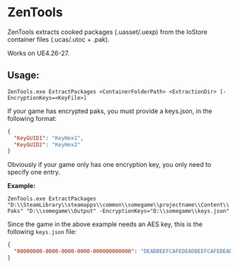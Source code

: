 # ZenTools

ZenTools extracts cooked packages (.uasset/.uexp) from the IoStore container files (.ucas/.utoc + .pak).

Works on UE4.26-27.

## Usage:

`ZenTools.exe ExtractPackages <ContainerFolderPath> <ExtractionDir> [-EncryptionKeys=<KeyFile>]`

If your game has encrypted paks, you must provide a keys.json, in the following format:

```json
{
  "KeyGUID1": "KeyHex1",
  "KeyGUID2": "KeyHex2"
}
```

Obviously if your game only has one encryption key, you only need to specify one entry.

**Example:**

`ZenTools.exe ExtractPackages "D:\\SteamLibrary\\steamapps\\common\\somegame\\projectname\\Content\\Paks" "D:\\somegame\\Output" -EncryptionKeys="D:\\somegame\\keys.json"`

Since the game in the above example needs an AES key, this is the following `keys.json` file:

```json
{
  "00000000-0000-0000-0000-000000000000": "DEADBEEFCAFEDEADBEEFCAFEDEADBEEFCAFEDEADBEEFCAFEDEADBEEFCAFEDEAD"
}
```
